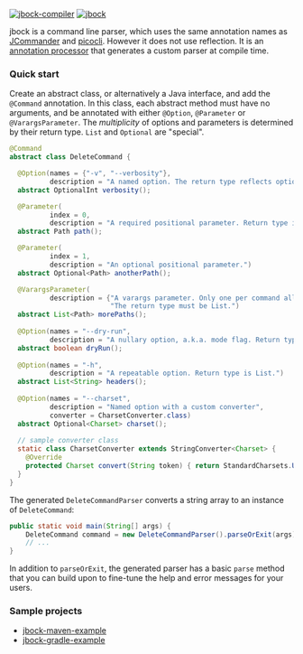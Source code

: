 [![jbock-compiler](https://maven-badges.herokuapp.com/maven-central/io.github.jbock-java/jbock-compiler/badge.svg?color=grey&subject=jbock-compiler)](https://maven-badges.herokuapp.com/maven-central/io.github.jbock-java/jbock-compiler)
[![jbock](https://maven-badges.herokuapp.com/maven-central/io.github.jbock-java/jbock/badge.svg?subject=jbock)](https://maven-badges.herokuapp.com/maven-central/io.github.jbock-java/jbock)

jbock is a command line parser, which uses the same annotation names as [JCommander](https://jcommander.org/)
and [picocli](https://github.com/remkop/picocli).
However it does not use reflection.
It is an
[annotation processor](https://openjdk.java.net/groups/compiler/processing-code.html)
that generates a custom parser at compile time.

### Quick start

Create an abstract class, or alternatively a Java interface,
and add the `@Command` annotation.
In this class, each abstract method must have no arguments,
and be annotated with either `@Option`, `@Parameter` or `@VarargsParameter`.
The *multiplicity* of options and parameters is determined by their return type. `List` and `Optional` are "special".

````java
@Command
abstract class DeleteCommand {

  @Option(names = {"-v", "--verbosity"},
          description = "A named option. The return type reflects optionality.")
  abstract OptionalInt verbosity();

  @Parameter(
          index = 0,
          description = "A required positional parameter. Return type is non-optional.")
  abstract Path path();

  @Parameter(
          index = 1,
          description = "An optional positional parameter.")
  abstract Optional<Path> anotherPath();

  @VarargsParameter(
          description = {"A varargs parameter. Only one per command allowed.",
                         "The return type must be List.")
  abstract List<Path> morePaths();
  
  @Option(names = "--dry-run",
          description = "A nullary option, a.k.a. mode flag. Return type is boolean.")
  abstract boolean dryRun();
  
  @Option(names = "-h",
          description = "A repeatable option. Return type is List.")
  abstract List<String> headers(); 
  
  @Option(names = "--charset",
          description = "Named option with a custom converter",
          converter = CharsetConverter.class)
  abstract Optional<Charset> charset();
  
  // sample converter class
  static class CharsetConverter extends StringConverter<Charset> {
    @Override
    protected Charset convert(String token) { return StandardCharsets.UTF_8; }
  }
}
````

The generated `DeleteCommandParser` converts a string array to an instance of `DeleteCommand`:

````java
public static void main(String[] args) {
    DeleteCommand command = new DeleteCommandParser().parseOrExit(args);
    // ...
}

````

In addition to `parseOrExit`, the generated parser has a basic `parse` method 
that you can build upon to fine-tune the help and error messages for your users.

### Sample projects

* [jbock-maven-example](https://github.com/jbock-java/jbock-maven-example)
* [jbock-gradle-example](https://github.com/jbock-java/jbock-gradle-example)

